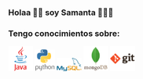 ### Holaa 👋🏼 soy Samanta 👩🏼‍💻

### Tengo conocimientos sobre:
<img src="java_2_icon.png" width="10%" height="10%"/> <img src="python_icon.png" width="8%" height="8%"/> <img src="mysql_2_icon.png" width="10%" height="10%"/> <img src="mongodb_2_icon.png" width="10%" height="10%"/> <img src="git_icon.png" width="10%" height="10%"/>



<!--


 ![html](html_icon.png) ![image](mysql_icon.png) ![image](mongodb_icon.png)

<img src="mongodb_icon.png" width="100" height="100"/>
![java](java_icon.png)

![java](https://user-images.githubusercontent.com/79877273/132973857-af39b1b0-c116-4e58-86e2-3a59012e25f1.png)

| col 1 | col 2 |
| ------------ | ------------- |
| imagen 1 | imagen 2 |

[![Stats](https://github-readme-stats.vercel.app/api?username=sami1793)](https://github.com/anuraghazra/github-readme-stat)
**sami1793/sami1793** is a ✨ _special_ ✨ repository because its `README.md` (this file) appears on your GitHub profile.

Here are some ideas to get you started:

- 🔭 I’m currently working on ...
- 🌱 I’m currently learning ...
- 👯 I’m looking to collaborate on ...
- 🤔 I’m looking for help with ...
- 💬 Ask me about ...
- 📫 How to reach me: ...
- 😄 Pronouns: ...
- ⚡ Fun fact: ...
-->
